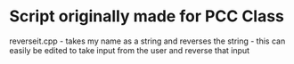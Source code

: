 # Script originally made for PCC Class

reverseit.cpp - takes my name as a string and reverses the string - this can easily be edited to take input from the user and reverse that input

